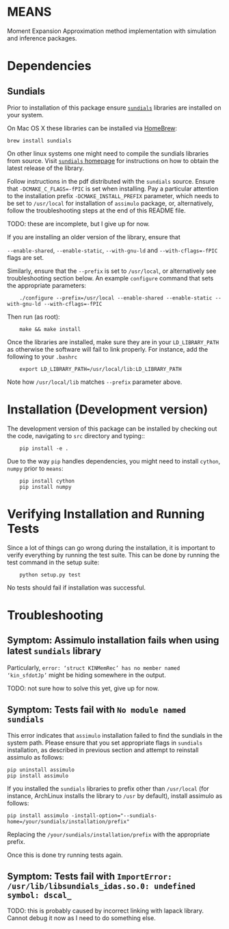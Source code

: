 MEANS
=========
Moment Expansion Approximation method implementation with simulation and inference packages.

Dependencies
==============

Sundials
--------------
Prior to installation of this package ensure [`sundials`](https://computation.llnl.gov/casc/sundials/main.html)
libraries are installed on your system.

On Mac OS X these libraries can be installed via [HomeBrew](http://brew.sh/):

    brew install sundials

On other linux systems one might need to compile the sundials libraries from source.
Visit [`sundials` homepage](https://computation.llnl.gov/casc/sundials/download/download.php) for 
instructions on how to obtain the latest release of the library.

Follow instructions in the pdf distributed with the `sundials` source.
Ensure that `-DCMAKE_C_FLAGS=-fPIC` is set when installing.
Pay a particular attention to the installation prefix `-DCMAKE_INSTALL_PREFIX` parameter, which needs
 to be set to `/usr/local` for installation of `assimulo` package, or, alternatively, follow the troubleshooting steps
 at the end of this README file.
 
TODO: these are incomplete, but I give up for now.

If you are installing an older version of the library, ensure that

`--enable-shared`, `--enable-static`, `--with-gnu-ld` 
and `--with-cflags=-fPIC` flags are set.
 
Similarly, ensure that the `--prefix` is set to `/usr/local`, or alternatively see troubleshooting section below.
An example `configure` command that sets the appropriate parameters:
```
    ./configure --prefix=/usr/local --enable-shared --enable-static --with-gnu-ld --with-cflags=-fPIC
```
Then run (as root):
```
    make && make install
```

Once the libraries are installed, make sure they are in your `LD_LIBRARY_PATH` as otherwise
 the software will fail to link properly. For instance, add the following to your `.bashrc`
```
    export LD_LIBRARY_PATH=/usr/local/lib:LD_LIBRARY_PATH
```
Note how `/usr/local/lib` matches `--prefix` parameter above. 

Installation (Development version)
============

The development version of this package can be installed by checking out the code, navigating to `src`
directory and typing::
```
    pip install -e .
```

Due to the way ``pip`` handles dependencies, you might need to install ``cython``, ``numpy`` prior to `means`:

```
    pip install cython
    pip install numpy
```

Verifying Installation and Running Tests
==============

Since a lot of things can go wrong during the installation, it is important to verify everything by running the test suite.
This can be done by running the test command in the setup suite:

```
    python setup.py test
```

No tests should fail if installation was successful.

Troubleshooting
===================

Symptom: Assimulo installation fails when using latest `sundials` library
---------------------------------
Particularly, `error: ‘struct KINMemRec’ has no member named ‘kin_sfdotJp’` might be hiding somewhere in the output.

TODO: not sure how to solve this yet, give up for now.

Symptom: Tests fail with `No module named sundials`
---------------------------------------------
This error indicates that `assimulo` installation failed to find the sundials in the system path.
Please ensure that you set appropriate flags in `sundials` installation, as described in previous section and attempt
to reinstall assimulo as follows:

```
pip uninstall assimulo
pip install assimulo
```

If you installed the `sundials` libraries to prefix other than `/usr/local` (for instance, 
ArchLinux installs the library to `/usr` by default), install assimulo as follows:

```
pip install assimulo -install-option="--sundials-home=/your/sundials/installation/prefix"
```
Replacing the `/your/sundials/installation/prefix` with the appropriate prefix.

Once this is done try running tests again.

Symptom: Tests fail with `ImportError: /usr/lib/libsundials_idas.so.0: undefined symbol: dscal_`
------------------------------------------------------------------------------------------------
TODO: this is probably caused by incorrect linking with lapack library. Cannot debug it now as I need to do something else.

